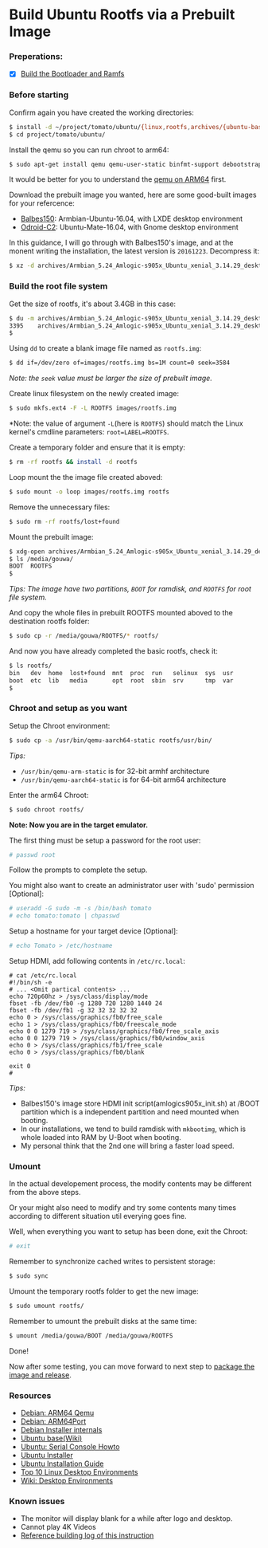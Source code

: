 # Build Ubuntu Rootfs via a Prebuilt Image


### Preperations:
- [x] [Build the Bootloader and Ramfs](/social/BuildBootloaderAndRamfs.md)


### Before starting
Confirm again you have created the working directories:
```sh
$ install -d ~/project/tomato/ubuntu/{linux,rootfs,archives/{ubuntu-base,debs,hwpacks},images,scripts}
$ cd project/tomato/ubuntu/
```

Install the qemu so you can run chroot to arm64:
```sh
$ sudo apt-get install qemu qemu-user-static binfmt-support debootstrap
```
It would be better for you to understand the [qemu on ARM64](https://wiki.debian.org/Arm64Qemu) first.

Download the prebuilt image you wanted, here are some good-built images for your refercence:

* [Balbes150](https://forum.armbian.com/index.php/topic/2419-armbian-for-amlogic-s905-and-s905x/): Armbian-Ubuntu-16.04, with LXDE desktop environment
* [Odroid-C2](http://odroid.com/dokuwiki/doku.php?id=en:c2_release_linux_ubuntu): Ubuntu-Mate-16.04, with Gnome desktop environment

In this guidance, I will go through with Balbes150's image, and at the monent writing the installation, the latest version is `20161223`. Decompress it:
```sh
$ xz -d archives/Armbian_5.24_Amlogic-s905x_Ubuntu_xenial_3.14.29_desktop_20161223.img.xz
```

### Build the root file system
Get the size of rootfs, it's about 3.4GB in this case:
```sh
$ du -m archives/Armbian_5.24_Amlogic-s905x_Ubuntu_xenial_3.14.29_desktop_20161223.img 
3395	archives/Armbian_5.24_Amlogic-s905x_Ubuntu_xenial_3.14.29_desktop_20161223.img
$
```

Using `dd` to create a blank image file named as `rootfs.img`:
```sh
$ dd if=/dev/zero of=images/rootfs.img bs=1M count=0 seek=3584
```
*Note: the `seek` value must be larger the size of prebuilt image.*

Create linux filesystem on the newly created image:
```sh
$ sudo mkfs.ext4 -F -L ROOTFS images/rootfs.img 
```
*Note: the value of argument `-L`(here is `ROOTFS`) should match the Linux kernel's cmdline parameters: `root=LABEL=ROOTFS`.

Create a temporary folder and ensure that it is empty:
```sh
$ rm -rf rootfs && install -d rootfs
```

Loop mount the the image file created aboved:
```sh
$ sudo mount -o loop images/rootfs.img rootfs
```

Remove the unnecessary files:
```sh
$ sudo rm -rf rootfs/lost+found
```

Mount the prebuilt image:
```sh
$ xdg-open archives/Armbian_5.24_Amlogic-s905x_Ubuntu_xenial_3.14.29_desktop_20161223.img 
$ ls /media/gouwa/
BOOT  ROOTFS
$ 
```
*Tips: The image have two partitions, `BOOT` for ramdisk, and `ROOTFS` for root file system.*

And copy the whole files in prebuilt ROOTFS mounted aboved to the destination rootfs folder:
```sh
$ sudo cp -r /media/gouwa/ROOTFS/* rootfs/
```

And now you have already completed the basic rootfs, check it:
```sh
$ ls rootfs/
bin   dev  home  lost+found  mnt  proc  run   selinux  sys  usr
boot  etc  lib   media       opt  root  sbin  srv      tmp  var
$ 
```

### Chroot and setup as you want
Setup the Chroot environment:
```sh
$ sudo cp -a /usr/bin/qemu-aarch64-static rootfs/usr/bin/
```
*Tips:*

* `/usr/bin/qemu-arm-static` is for 32-bit armhf architecture 
* `/usr/bin/qemu-aarch64-static` is for 64-bit arm64 architecture

Enter the arm64 Chroot:
```sh
$ sudo chroot rootfs/
```
**Note: Now you are in the target emulator.**

The first thing must be setup a password for the root user:
```sh
# passwd root
```
Follow the prompts to complete the setup.

You might also want to create an administrator user with 'sudo' permission [Optional]:
```sh
# useradd -G sudo -m -s /bin/bash tomato
# echo tomato:tomato | chpasswd
```

Setup a hostname for your target device [Optional]:
```sh
# echo Tomato > /etc/hostname
```

Setup HDMI, add following contents in `/etc/rc.local`:
```
# cat /etc/rc.local
#!/bin/sh -e
# ... <Omit partical contents> ...
echo 720p60hz > /sys/class/display/mode
fbset -fb /dev/fb0 -g 1280 720 1280 1440 24
fbset -fb /dev/fb1 -g 32 32 32 32 32
echo 0 > /sys/class/graphics/fb0/free_scale
echo 1 > /sys/class/graphics/fb0/freescale_mode
echo 0 0 1279 719 > /sys/class/graphics/fb0/free_scale_axis
echo 0 0 1279 719 > /sys/class/graphics/fb0/window_axis
echo 0 > /sys/class/graphics/fb1/free_scale
echo 0 > /sys/class/graphics/fb0/blank

exit 0
# 
```
*Tips:*

* Balbes150's image store HDMI init script(amlogics905x_init.sh) at /BOOT partition which is a independent partition and need mounted when booting.
* In our installations, we tend to build ramdisk with `mkbootimg`, which is whole loaded into RAM by U-Boot when booting.
* My personal think that the 2nd one will bring a faster load speed.


### Umount
In the actual developement process, the modify contents may be different from the above steps.

Or your might also need to modify and try some contents many times according to different situation util everying goes fine.

Well, when everything you want to setup has been done, exit the Chroot:
```sh
# exit
```

Remember to synchronize cached writes to persistent storage:
```sh
$ sudo sync
```

Umount the temporary rootfs folder to get the new image:
```sh
$ sudo umount rootfs/
```

Remember to umount the prebuilt disks at the same time:
```sh
$ umount /media/gouwa/BOOT /media/gouwa/ROOTFS 
```

Done!

Now after some testing, you can move forward to next step to [package the image and release](/social/PackImageForEMMC.md).

### Resources
* [Debian: ARM64 Qemu](https://wiki.debian.org/Arm64Qemu)
* [Debian: ARM64Port](https://wiki.debian.org/Arm64Port)
* [Debian Installer internals](http://d-i.alioth.debian.org/doc/talks/debconf6/paper/)
* [Ubuntu base(Wiki)](https://wiki.ubuntu.com/Base)
* [Ubuntu: Serial Console Howto](https://help.ubuntu.com/community/SerialConsoleHowto)
* [Ubuntu Installer](https://wiki.ubuntu.com/Installer/Development)
* [Ubuntu Installation Guide](https://help.ubuntu.com/lts/installation-guide/arm64/index.html)
* [Top 10 Linux Desktop Environments](https://www.linux.com/news/best-linux-desktop-environments-2016)
* [Wiki: Desktop Environments](https://wiki.archlinux.org/index.php/desktop_environment)


### Known issues
* The monitor will display blank for a while after logo and desktop.
* Cannot play 4K Videos
* [Reference building log of this instruction](/buildlog/BuildUbuntuRootfsViaPrebuiltImage.log)
